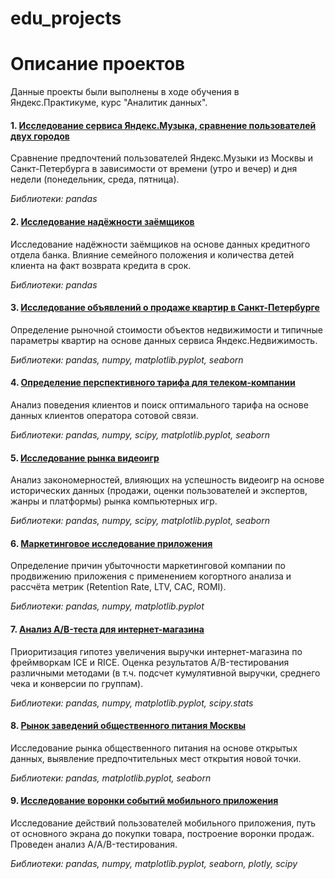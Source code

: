 # edu_projects

# Описание проектов

Данные проекты были выполнены в ходе обучения в Яндекс.Практикуме, курс "Аналитик данных".

#### 1. [Исследование сервиса Яндекс.Музыка, сравнение пользователей двух городов](https://github.com/valeriia-utgof/edu_projects/tree/main/yandex_music_moscow_spb)

Сравнение предпочтений пользователей Яндекс.Музыки из Москвы и Санкт-Петербурга в зависимости от времени (утро и вечер) и дня недели (понедельник, среда, пятница).

*Библиотеки: pandas*

#### 2. [Исследование надёжности заёмщиков](https://github.com/valeriia-utgof/edu_projects/tree/main/credit_scoring)

Исследование надёжности заёмщиков на основе данных кредитного отдела банка. Влияние семейного положения и количества детей клиента на факт возврата кредита в срок.

*Библиотеки: pandas*

#### 3. [Исследование объявлений о продаже квартир в Санкт-Петербурге](https://github.com/valeriia-utgof/edu_projects/tree/main/real_estate_spb)

Определение рыночной стоимости объектов недвижимости и типичные параметры квартир на основе данных сервиса Яндекс.Недвижимость.

*Библиотеки: pandas, numpy, matplotlib.pyplot, seaborn*

#### 4. [Определение перспективного тарифа для телеком-компании](https://github.com/valeriia-utgof/edu_projects/tree/main/telecom_operator_tariffs)

Анализ поведения клиентов и поиск оптимального тарифа на основе данных клиентов оператора сотовой связи.

*Библиотеки: pandas, numpy, scipy, matplotlib.pyplot, seaborn*

#### 5. [Исследование рынка видеоигр](https://github.com/valeriia-utgof/edu_projects/tree/main/video_games_sales)

Анализ закономерностей, влияющих на успешность видеоигр на основе исторических данных (продажи, оценки пользователей и экспертов, жанры и платформы) рынка компьютерных игр.

*Библиотеки: pandas, numpy, scipy, matplotlib.pyplot, seaborn*

#### 6. [Маркетинговое исследование приложения](https://github.com/valeriia-utgof/edu_projects/tree/main/marketing_analysis)

Определение причин убыточности маркетинговой компании по продвижению приложения с применением когортного анализа и рассчёта метрик (Retention Rate, LTV, CAC, ROMI).

*Библиотеки: pandas, numpy, matplotlib.pyplot*

#### 7. [Анализ A/B-теста для интернет-магазина](https://github.com/valeriia-utgof/edu_projects/tree/main/AB_test)

Приоритизация гипотез увеличения выручки интернет-магазина по фреймворкам ICE и RICE. Оценка результатов A/B-тестирования различными методами (в т.ч. подсчет кумулятивной выручки, среднего чека и конверсии по группам).

*Библиотеки: pandas, numpy, matplotlib.pyplot, scipy.stats*

#### 8. [Рынок заведений общественного питания Москвы](https://github.com/valeriia-utgof/edu_projects/tree/main/public_catering_moscow)

Исследование рынка общественного питания на основе открытых данных, выявление предпочтительных мест открытия новой точки.

*Библиотеки: pandas, matplotlib.pyplot, seaborn*

#### 9. [Исследование воронки событий мобильного приложения](https://github.com/valeriia-utgof/edu_projects/tree/main/sales_funnel)

Исследование действий пользователей мобильного приложения, путь от основного экрана до покупки товара, построение воронки продаж. Проведен анализ A/A/B-тестирования.

*Библиотеки: pandas, numpy, matplotlib.pyplot, seaborn, plotly, scipy*
